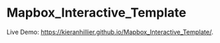 # Mapbox_Interactive_Template

Live Demo: https://kieranhillier.github.io/Mapbox_Interactive_Template/.
